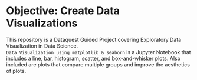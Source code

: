 # Objective: Create Data Visualizations

This repository is a Dataquest Guided Project covering Exploratory Data Visualization in Data Science. `Data_Visualization_using_matplotlib_&_seaborn` is a Jupyter Notebook that includes a line, bar, histogram, scatter, and box-and-whisker plots. Also included are plots that compare multiple groups and improve the aesthetics of plots. 
